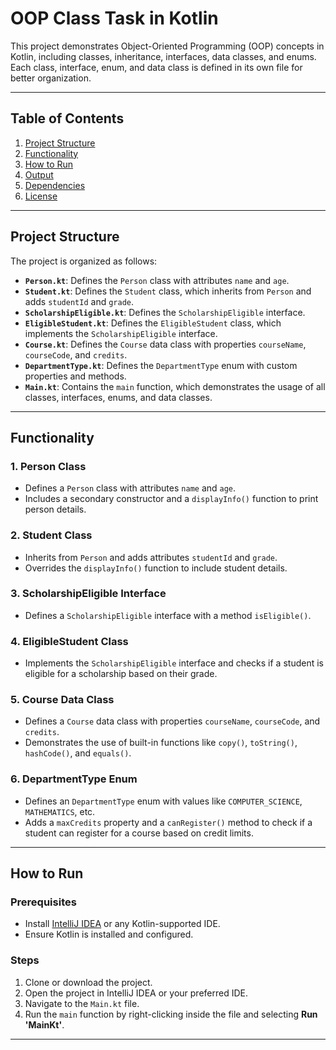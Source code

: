 # OOP Class Task in Kotlin

This project demonstrates Object-Oriented Programming (OOP) concepts in Kotlin, including classes, inheritance, interfaces, data classes, and enums. Each class, interface, enum, and data class is defined in its own file for better organization.

---

## **Table of Contents**
1. [Project Structure](#project-structure)
2. [Functionality](#functionality)
3. [How to Run](#how-to-run)
4. [Output](#output)
5. [Dependencies](#dependencies)
6. [License](#license)

---

## **Project Structure**

The project is organized as follows:

- **`Person.kt`**: Defines the `Person` class with attributes `name` and `age`.
- **`Student.kt`**: Defines the `Student` class, which inherits from `Person` and adds `studentId` and `grade`.
- **`ScholarshipEligible.kt`**: Defines the `ScholarshipEligible` interface.
- **`EligibleStudent.kt`**: Defines the `EligibleStudent` class, which implements the `ScholarshipEligible` interface.
- **`Course.kt`**: Defines the `Course` data class with properties `courseName`, `courseCode`, and `credits`.
- **`DepartmentType.kt`**: Defines the `DepartmentType` enum with custom properties and methods.
- **`Main.kt`**: Contains the `main` function, which demonstrates the usage of all classes, interfaces, enums, and data classes.

---

## **Functionality**

### 1. **Person Class**
- Defines a `Person` class with attributes `name` and `age`.
- Includes a secondary constructor and a `displayInfo()` function to print person details.

### 2. **Student Class**
- Inherits from `Person` and adds attributes `studentId` and `grade`.
- Overrides the `displayInfo()` function to include student details.

### 3. **ScholarshipEligible Interface**
- Defines a `ScholarshipEligible` interface with a method `isEligible()`.

### 4. **EligibleStudent Class**
- Implements the `ScholarshipEligible` interface and checks if a student is eligible for a scholarship based on their grade.

### 5. **Course Data Class**
- Defines a `Course` data class with properties `courseName`, `courseCode`, and `credits`.
- Demonstrates the use of built-in functions like `copy()`, `toString()`, `hashCode()`, and `equals()`.

### 6. **DepartmentType Enum**
- Defines an `DepartmentType` enum with values like `COMPUTER_SCIENCE`, `MATHEMATICS`, etc.
- Adds a `maxCredits` property and a `canRegister()` method to check if a student can register for a course based on credit limits.

---

## **How to Run**

### Prerequisites
- Install [IntelliJ IDEA](https://www.jetbrains.com/idea/) or any Kotlin-supported IDE.
- Ensure Kotlin is installed and configured.

### Steps
1. Clone or download the project.
2. Open the project in IntelliJ IDEA or your preferred IDE.
3. Navigate to the `Main.kt` file.
4. Run the `main` function by right-clicking inside the file and selecting **Run 'MainKt'**.

---

